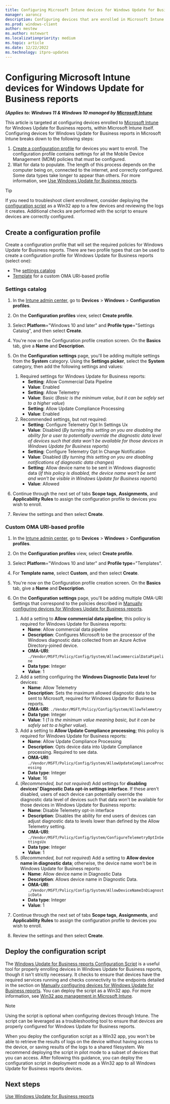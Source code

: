 ```yaml
---
title: Configuring Microsoft Intune devices for Windows Update for Business reports
manager: aaroncz
description: Configuring devices that are enrolled in Microsoft Intune for Windows Update for Business reports
ms.prod: windows-client
author: mestew
ms.author: mstewart
ms.localizationpriority: medium
ms.topic: article
ms.date: 12/22/2022
ms.technology: itpro-updates
---
```


# Configuring Microsoft Intune devices for Windows Update for Business reports
<!--37063317, 30141258, 37063041-->
***(Applies to: Windows 11 & Windows 10 managed by [Microsoft Intune](/mem/intune/fundamentals/what-is-intune)***


This article is targeted at configuring devices enrolled to [Microsoft Intune](/mem/intune/fundamentals/what-is-intune) for Windows Update for Business reports, within Microsoft Intune itself. Configuring devices for Windows Update for Business reports in Microsoft Intune breaks down to the following steps:

1. [Create a configuration profile](#create-a-configuration-profile) for devices you want to enroll. The configuration profile contains settings for all the Mobile Device Management (MDM) policies that must be configured.
1. Wait for data to populate. The length of this process depends on the computer being on, connected to the internet, and correctly configured. Some data types take longer to appear than others. For more information, see [Use Windows Update for Business reports](wufb-reports-use.md).

> [!TIP]
> If you need to troubleshoot client enrollment, consider deploying the [configuration script](#deploy-the-configuration-script) as a Win32 app to a few devices and reviewing the logs it creates. Additional checks are performed with the script to ensure devices are correctly configured.

## Create a configuration profile

Create a configuration profile that will set the required policies for Windows Update for Business reports. There are two profile types that can be used to create a configuration profile for Windows Update for Business reports (select one):
- The [settings catalog](#settings-catalog)
- [Template](#custom-oma-uri-based-profile) for a custom OMA URI-based profile

### Settings catalog

1. In the [Intune admin center](https://go.microsoft.com/fwlink/?linkid=2109431), go to **Devices** > **Windows** > **Configuration profiles**.
1. On the **Configuration profiles** view, select **Create profile**.
1. Select **Platform**="Windows 10 and later" and **Profile type**="Settings Catalog", and then select **Create**.
1. You're now on the Configuration profile creation screen. On the **Basics** tab, give a **Name** and **Description**.
1. On the **Configuration settings** page, you'll be adding multiple settings from the **System** category. Using the **Settings picker**, select the **System** category, then add the following settings and values:
    1. Required settings for Windows Update for Business reports: 
        - **Setting**: Allow Commercial Data Pipeline
        - **Value**: Enabled
        - **Setting**: Allow Telemetry
        - **Value**: Basic (*Basic is the minimum value, but it can be safely set to a higher value*)
        - **Setting**: Allow Update Compliance Processing
        - **Value**: Enabled
    1. Recommended settings, but not required:
        - **Setting**: Configure Telemetry Opt In Settings Ux
        - **Value**: Disabled (*By turning this setting on you are disabling the ability for a user to potentially override the diagnostic data level of devices such that data won't be available for those devices in Windows Update for Business reports*)
        - **Setting**: Configure Telemetry Opt In Change Notification
        - **Value**: Disabled (*By turning this setting on you are disabling notifications of diagnostic data changes*)
        - **Setting**: Allow device name to be sent in Windows diagnostic data (*If this policy is disabled, the device name won't be sent and won't be visible in Windows Update for Business reports*)
        - **Value**: Allowed

1. Continue through the next set of tabs **Scope tags**, **Assignments**, and **Applicability Rules** to assign the configuration profile to devices you wish to enroll.
1. Review the settings and then select **Create**.

### Custom OMA URI-based profile

1. In the [Intune admin center](https://go.microsoft.com/fwlink/?linkid=2109431), go to **Devices** > **Windows** > **Configuration profiles**.
1. On the **Configuration profiles** view, select **Create profile**.
1. Select **Platform**="Windows 10 and later" and **Profile type**="Templates".
1. For **Template name**, select **Custom**, and then select **Create**.
1. You're now on the Configuration profile creation screen. On the **Basics** tab, give a **Name** and **Description**.
1. On the **Configuration settings** page, you'll be adding multiple OMA-URI Settings that correspond to the policies described in [Manually configuring devices for Windows Update for Business reports](wufb-reports-configuration-manual.md).

    1. Add a setting to **Allow commercial data pipeline**; this policy is required for Windows Update for Business reports:
        - **Name**: Allow commercial data pipeline
        - **Description**: Configures Microsoft to be the processor of the Windows diagnostic data collected from an Azure Active Directory-joined device.
        - **OMA-URI**: `./Vendor/MSFT/Policy/Config/System/AllowCommercialDataPipeline`
        - **Data type**: Integer
        - **Value**: 1 
    1. Add a setting configuring the **Windows Diagnostic Data level** for devices:
        - **Name**: Allow Telemetry
        - **Description**: Sets the maximum allowed diagnostic data to be sent to Microsoft, required for Windows Update for Business reports.
        - **OMA-URI**: `./Vendor/MSFT/Policy/Config/System/AllowTelemetry`
        - **Data type**: Integer
        - **Value**: 1 (*1 is the minimum value meaning basic, but it can be safely set to a higher value*).
    1. Add a setting to **Allow Update Compliance processing**; this policy is required for Windows Update for Business reports:
        - **Name**: Allow Update Compliance Processing
        - **Description**: Opts device data into Update Compliance processing. Required to see data.
        - **OMA-URI**: `./Vendor/MSFT/Policy/Config/System/AllowUpdateComplianceProcessing`
        - **Data type**: Integer
        - **Value**: 16
    1. (*Recommended, but not required*) Add settings for **disabling devices' Diagnostic Data opt-in settings interface**. If these aren't disabled, users of each device can potentially override the diagnostic data level of devices such that data won't be available for those devices in Windows Update for Business reports: 
        - **Name**: Disable Telemetry opt-in interface
        - **Description**: Disables the ability for end users of devices can adjust diagnostic data to levels lower than defined by the Allow Telemetry setting.
        - **OMA-URI**: `./Vendor/MSFT/Policy/Config/System/ConfigureTelemetryOptInSettingsUx`
        - **Data type**: Integer
        - **Value**: 1
    1. (*Recommended, but not required*) Add a setting to **Allow device name in diagnostic data**; otherwise, the device name won't be in Windows Update for Business reports:
        - **Name**: Allow device name in Diagnostic Data
        - **Description**: Allows device name in Diagnostic Data.
        - **OMA-URI**: `./Vendor/MSFT/Policy/Config/System/AllowDeviceNameInDiagnosticData`
        - **Data type**: Integer
        - **Value**: 1


1. Continue through the next set of tabs **Scope tags**, **Assignments**, and **Applicability Rules** to assign the configuration profile to devices you wish to enroll.
1. Review the settings and then select **Create**.

## Deploy the configuration script

The [Windows Update for Business reports Configuration Script](wufb-reports-configuration-script.md) is a useful tool for properly enrolling devices in Windows Update for Business reports, though it isn't strictly necessary. It checks to ensure that devices have the required services running and checks connectivity to the endpoints detailed in the section on [Manually configuring devices for Windows Update for Business reports](wufb-reports-configuration-manual.md). You can deploy the script as a Win32 app. For more information, see [Win32 app management in Microsoft Intune](/mem/intune/apps/apps-win32-app-management).

> [!NOTE]
> Using the script is optional when configuring devices through Intune. The script can be leveraged as a troubleshooting tool to ensure that devices are properly configured for Windows Update for Business reports. 

When you deploy the configuration script as a Win32 app, you won't be able to retrieve the results of logs on the device without having access to the device, or saving results of the logs to a shared filesystem. We recommend deploying the script in pilot mode to a subset of devices that you can access. After following this guidance, you can deploy the configuration script in deployment mode as a Win32 app to all Windows Update for Business reports devices.


## Next steps

[Use Windows Update for Business reports](wufb-reports-use.md)
